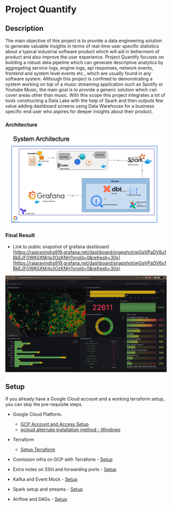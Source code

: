 # Project Quantify

## Description

The main objective of this project is to provide a data engineering solution to generate valuable insights in terms of real-time user specific statistics about a typical industrial software product which will aid in betterment of product and also improve the user experience. Project Quantify focuses on building a robust data pipeline  which can generate descriptive analytics by aggregating service logs, engine logs, api responses, network events, frontend and system level events etc., which are usually found in any software system. Although this project is confined to demonstrating a system working on top of a music streaming application such as Spotify or Youtube Music, the main goal is to provide a generic solution which can cover areas other than music. With this scope this project integrates a lot of tools constructing a Data Lake with the help of Spark and then outputs few value adding dashboard screens using Data Warehouse for a business specific end user who aspires for deeper insights about their product.

### Architecture

![quantify-architecture](images/architecture.png)

### Final Result

- Link to public snapshot of grafana dashboard [https://rajaravindra919.grafana.net/dashboard/snapshot/wGqVPaDV6u1BkEJFOWKljXMrIp3OzKNH?orgId=0&refresh=30s](https://rajaravindra919.grafana.net/dashboard/snapshot/wGqVPaDV6u1BkEJFOWKljXMrIp3OzKNH?orgId=0&refresh=30s)

![dashboard](images/dashboard.png)
## Setup


If you already have a Google Cloud account and a working terraform setup, you can skip the pre-requisite steps.

- Google Cloud Platform. 
  - [GCP Account and Access Setup](setup/gcp.md)
  - [gcloud alternate installation method - Windows](https://github.com/DataTalksClub/data-engineering-zoomcamp/blob/main/week_1_basics_n_setup/1_terraform_gcp/windows.md#google-cloud-sdk)
- Terraform
  - [Setup Terraform](https://github.com/DataTalksClub/data-engineering-zoomcamp/blob/main/week_1_basics_n_setup/1_terraform_gcp/windows.md#terraform)

- Comission infra on GCP with Terraform - [Setup](setup/terraform.md)
- Extra notes on SSH and forwarding ports - [Setup](setup/ssh.md)
- Kafka and Event Mock - [Setup](setup/kafka.md)
- Spark setup and streams - [Setup](setup/spark.md)
- Airflow and DAGs - [Setup](setup/airflow.md)
